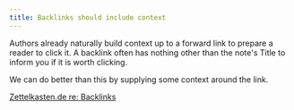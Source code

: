 ```yaml
---
title: Backlinks should include context
---
```


Authors already naturally build context up to a forward link to prepare a reader to click it. A backlink often has nothing other than the note's Title to inform you if it is worth clicking.

We can do better than this by supplying some context around the link.

[Zettelkasten.de re: Backlinks](https://zettelkasten.de/posts/re-backlinks-should-be-context-rich/)

